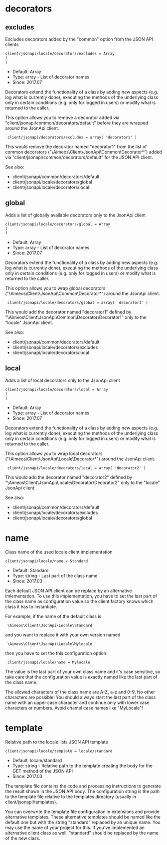 
# decorators
## excludes

Excludes decorators added by the "common" option from the JSON API clients

```
client/jsonapi/locale/decorators/excludes = Array
(
)
```

* Default: Array
* Type: array - List of decorator names
* Since: 2017.07

Decorators extend the functionality of a class by adding new aspects
(e.g. log what is currently done), executing the methods of the underlying
class only in certain conditions (e.g. only for logged in users) or
modify what is returned to the caller.

This option allows you to remove a decorator added via
"client/jsonapi/common/decorators/default" before they are wrapped
around the JsonApi client.

```
 client/jsonapi/decorators/excludes = array( 'decorator1' )
```

This would remove the decorator named "decorator1" from the list of
common decorators ("\Aimeos\Client\JsonApi\Common\Decorator\*") added via
"client/jsonapi/common/decorators/default" for the JSON API client.

See also:

* client/jsonapi/common/decorators/default
* client/jsonapi/locale/decorators/global
* client/jsonapi/locale/decorators/local

## global

Adds a list of globally available decorators only to the JsonApi client

```
client/jsonapi/locale/decorators/global = Array
(
)
```

* Default: Array
* Type: array - List of decorator names
* Since: 2017.07

Decorators extend the functionality of a class by adding new aspects
(e.g. log what is currently done), executing the methods of the underlying
class only in certain conditions (e.g. only for logged in users) or
modify what is returned to the caller.

This option allows you to wrap global decorators
("\Aimeos\Client\JsonApi\Common\Decorator\*") around the JsonApi
client.

```
 client/jsonapi/locale/decorators/global = array( 'decorator1' )
```

This would add the decorator named "decorator1" defined by
"\Aimeos\Client\JsonApi\Common\Decorator\Decorator1" only to the
"locale" JsonApi client.

See also:

* client/jsonapi/common/decorators/default
* client/jsonapi/locale/decorators/excludes
* client/jsonapi/locale/decorators/local

## local

Adds a list of local decorators only to the JsonApi client

```
client/jsonapi/locale/decorators/local = Array
(
)
```

* Default: Array
* Type: array - List of decorator names
* Since: 2017.07

Decorators extend the functionality of a class by adding new aspects
(e.g. log what is currently done), executing the methods of the underlying
class only in certain conditions (e.g. only for logged in users) or
modify what is returned to the caller.

This option allows you to wrap local decorators
("\Aimeos\Client\JsonApi\Locale\Decorator\*") around the JsonApi
client.

```
 client/jsonapi/locale/decorators/local = array( 'decorator2' )
```

This would add the decorator named "decorator2" defined by
"\Aimeos\Client\JsonApi\Locale\Decorator\Decorator2" only to the
"locale" JsonApi client.

See also:

* client/jsonapi/common/decorators/default
* client/jsonapi/locale/decorators/excludes
* client/jsonapi/locale/decorators/global

# name

Class name of the used locale client implementation

```
client/jsonapi/locale/name = Standard
```

* Default: Standard
* Type: string - Last part of the class name
* Since: 2017.03

Each default JSON API client can be replace by an alternative imlementation.
To use this implementation, you have to set the last part of the class
name as configuration value so the client factory knows which class it
has to instantiate.

For example, if the name of the default class is

```
 \Aimeos\Client\JsonApi\Locale\Standard
```

and you want to replace it with your own version named

```
 \Aimeos\Client\JsonApi\Locale\Mylocale
```

then you have to set the this configuration option:

```
 client/jsonapi/locale/name = Mylocale
```

The value is the last part of your own class name and it's case sensitive,
so take care that the configuration value is exactly named like the last
part of the class name.

The allowed characters of the class name are A-Z, a-z and 0-9. No other
characters are possible! You should always start the last part of the class
name with an upper case character and continue only with lower case characters
or numbers. Avoid chamel case names like "MyLocale"!


# template

Relative path to the locale lists JSON API template

```
client/jsonapi/locale/template = locale/standard
```

* Default: locale/standard
* Type: string - Relative path to the template creating the body for the GET method of the JSON API
* Since: 2017.03

The template file contains the code and processing instructions
to generate the result shown in the JSON API body. The
configuration string is the path to the template file relative
to the templates directory (usually in client/jsonapi/templates).

You can overwrite the template file configuration in extensions and
provide alternative templates. These alternative templates should be
named like the default one but with the string "standard" replaced by
an unique name. You may use the name of your project for this. If
you've implemented an alternative client class as well, "standard"
should be replaced by the name of the new class.
